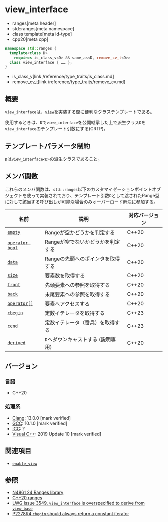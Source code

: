 # view_interface
* ranges[meta header]
* std::ranges[meta namespace]
* class template[meta id-type]
* cpp20[meta cpp]

```cpp
namespace std::ranges {
  template<class D>
    requires is_class_v<D> && same_as<D, remove_cv_t<D>>
  class view_interface { …… };
}
```
* is_class_v[link /reference/type_traits/is_class.md]
* remove_cv_t[link /reference/type_traits/remove_cv.md]

## 概要

`view_interface`は、[`view`](view.md)を実装する際に便利なクラステンプレートである。

使用するときは、`D`で`view_interface`を公開継承した上で派生クラス`D`を`view_interface`のテンプレート引数にする(CRTP)。

## テンプレートパラメータ制約

`D`は`view_interface<D>`の派生クラスであること。

## メンバ関数

これらのメンバ関数は、`std::ranges`以下のカスタマイゼーションポイントオブジェクトを使って実装されており、テンプレート引数`D`として渡されたRange型に対して該当する呼び出しが可能な場合のみオーバーロード解決に参加する。

| 名前                                         | 説明                               | 対応バージョン |
|----------------------------------------------|------------------------------------|----------------|
| [`empty`](view_interface/empty.md)           | Rangeが空かどうかを判定する        | C++20          |
| [`operator bool`](view_interface/op_bool.md) | Rangeが空でないかどうかを判定する  | C++20          |
| [`data`](view_interface/data.md)             | Rangeの先頭へのポインタを取得する  | C++20          |
| [`size`](view_interface/size.md)             | 要素数を取得する                   | C++20          |
| [`front`](view_interface/front.md)           | 先頭要素への参照を取得する         | C++20          |
| [`back`](view_interface/back.md)             | 末尾要素への参照を取得する         | C++20          |
| [`operator[]`](view_interface/op_at.md)      | 要素へアクセスする                 | C++20          |
| [`cbegin`](view_interface/cbegin.md)         | 定数イテレータを取得する           | C++23          |
| [`cend`](view_interface/cend.md)             | 定数イテレータ（番兵）を取得する     | C++23          |
| [`derived`](view_interface/derived.md)       | `D`へダウンキャストする (説明専用) | C++20          |

## バージョン
### 言語
- C++20

### 処理系
- [Clang](/implementation.md#clang): 13.0.0 [mark verified]
- [GCC](/implementation.md#gcc): 10.1.0 [mark verified]
- [ICC](/implementation.md#icc): ?
- [Visual C++](/implementation.md#visual_cpp): 2019 Update 10 [mark verified]


## 関連項目

- [`enable_view`](/reference/ranges/enable_view.md)

## 参照
- [N4861 24 Ranges library](https://timsong-cpp.github.io/cppwp/n4861/ranges)
- [C++20 ranges](https://techbookfest.org/product/5134506308665344)
- [LWG Issue 3549. `view_interface` is overspecified to derive from `view_base`](https://cplusplus.github.io/LWG/issue3549)
- [P2278R4 `cbegin` should always return a constant iterator](https://www.open-std.org/jtc1/sc22/wg21/docs/papers/2022/p2278r4.html)
